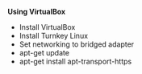 **Using VirtualBox**

- Install VirtualBox
- Install Turnkey Linux
- Set networking to bridged adapter
- apt-get update
- apt-get install apt-transport-https

